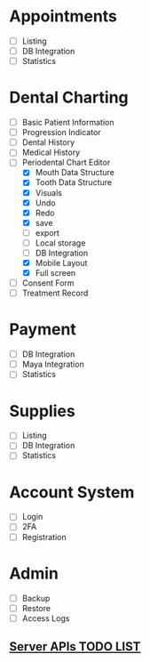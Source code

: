 # Appointments
- [ ] Listing
- [ ] DB Integration
- [ ] Statistics

# Dental Charting
- [ ] Basic Patient Information
- [ ] Progression Indicator
- [ ] Dental History
- [ ] Medical History
- [ ] Periodental Chart Editor
    - [x] Mouth Data Structure
    - [x] Tooth Data Structure
    - [x] Visuals
    - [x] Undo
    - [x] Redo
    - [x] save
    - [ ] export
    - [ ] Local storage
    - [ ] DB Integration
    - [x] Mobile Layout
    - [x] Full screen
- [ ] Consent Form
- [ ] Treatment Record

# Payment
- [ ] DB Integration
- [ ] Maya Integration
- [ ] Statistics

# Supplies
- [ ] Listing
- [ ] DB Integration
- [ ] Statistics

# Account System
- [ ] Login
- [ ] 2FA
- [ ] Registration

# Admin
- [ ] Backup
- [ ] Restore
- [ ] Access Logs

## [Server APIs TODO LIST](api-todos.md)

